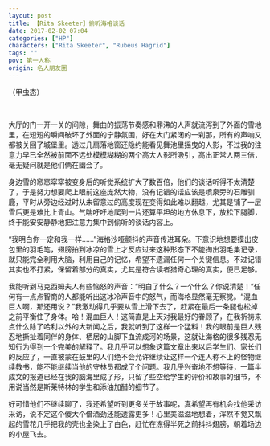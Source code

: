 ```yaml
---
layout: post
title: 【Rita Skeeter】偷听海格谈话
date: 2017-02-02 07:04
categories: ["HP"]
characters: ["Rita Skeeter", "Rubeus Hagrid"]
tags: ""
pov: 第一人称
origin: 名人朋友圈
---
```


（甲虫态）

<br>

大厅的门一开一关的间隙，舞曲的振荡节奏感和鼎沸的人声就流泻到了外面的雪地里，在短短的瞬间破坏了外面的宁静氛围，好在大门紧闭的一刹那，所有的声响又都被关回了城堡里。透过几扇落地窗还隐约能看见舞池里摇曳的人影，不过我的注意力早已全然被前面不远处模模糊糊的两个高大人影所吸引，高出正常人两三倍，毫无疑问就是他们俩在幽会了。

身边雪的窸窸窣窣被变身后的听觉系统扩大了数百倍，他们的谈话听得不太清楚了，于是努力想要爬上眼前这座庞然大物，没有记错的话应该是喷泉旁的石雕驯鹿，平时从旁边经过时从未留意过的高度现在变得如此难以翻越，尤其是铺了一层雪后更是难比上青山。气喘吁吁地爬到一片还算平坦的地方休息下，放松下腿脚，终于能安安静静地把注意力集中到偷听的谈话内容上。

“我明白你一定和我一样……”海格沙哑颤抖的声音传进耳朵。下意识地想要摸出皮包里的羽毛笔，翅膀拍到冰凉的雪上才反应过来这种形态下不能掏出羽毛集记录，就只能完全利用大脑，利用自己的记忆，希望不遗漏任何一个关键信息。不过记错其实也不打紧，保留着部分的真实，尤其是符合读者猎奇心理的真实，便已足够。

我能听到马克西姆夫人有些恼怒的声音：“明白了什么？一个什么？你说清楚！”任何有一点点智商的人都能听出这冰冷声音中的怒气，而海格显然毫无察觉。“混血巨人啊，那还用说？”我激动得几乎要从雪上滑下去了，赶紧在最后一条腿也松掉之前平衡住了身体。哈！混血巨人！这简直是上天对我最好的眷顾了，在我祈祷来点什么除了哈利以外的大新闻之后，我就听到了这样一个猛料！我的眼前是巨人残忍地撕扯着同伴的身体、栖居的山脚下血流成河的场景，这就让海格的很多残忍无知行为得到一个完美的解释了。我几乎可以想象这篇文章出来以后学生们、家长们的反应了，一直被蒙在鼓里的人们绝不会允许继续让这样一个连人称不上的怪物继续教书，能不能继续当他的守林员都成了个问题。我几乎兴奋地不想等待，一篇半成文的报道已经在我的脑海里成了形，只留了些空给学生的评价和故事的细节，不用说当然是斯莱特林的学生和添油加醋的细节了。

好可惜他们不继续聊了，我还希望听到更多关于故事呢，真希望再有机会找他采访采访，说不定这个傻大个借酒劲还能透露更多！心里美滋滋地想着，浑然不觉又飘起的雪花几乎把我的壳也全染上了白色，赶忙在冻得半死之前抖抖翅膀，朝着场边的小屋飞去。
